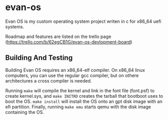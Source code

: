 # evan-os
Evan OS is my custom operating system project writen in c for x86_64 uefi systems.

Roadmap and features are listed on the trello page (https://trello.com/b/62egCB1G/evan-os-devlopment-board) 

## Building And Testing

Building Evan OS requires an x86_64-elf compiler. On x86_64 linux computers, you can use the regular gcc compiler, but on othere architectures a cross compiler is needed. 

Running `make` will compile the kernel and link in the font file (font.psf) to create kernel.sys, and `make INITRD` creates the tarball that bootboot uses to boot the OS. `make install` will install the OS onto an gpt disk image with an efi partition. Finally, running `make emu` starts qemu with the disk image containing the OS.
